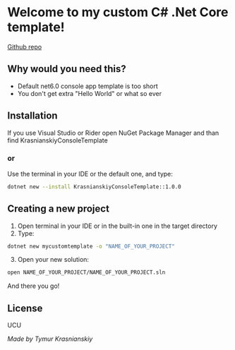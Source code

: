# Welcome to my custom C# .Net Core template!

[Github repo](https://github.com/T1M0UT/TemplateProjects)

## Why would you need this?

- Default net6.0 console app template is too short
- You don't get extra "Hello World" or what so ever


## Installation

If you use Visual Studio or Rider
open NuGet Package Manager
and than find KrasnianskiyConsoleTemplate

### or

Use the terminal in your IDE or the default one, and type:

```sh
dotnet new --install KrasnianskiyConsoleTemplate::1.0.0
```

## Creating a new project

1. Open terminal in your IDE or in the built-in one in the target directory
2. Type:
```sh
dotnet new mycustomtemplate -o "NAME_OF_YOUR_PROJECT"
```
3. Open your new solution:
```sh
open NAME_OF_YOUR_PROJECT/NAME_OF_YOUR_PROJECT.sln
```
And there you go!

## License
UCU

_Made by Tymur Krasnianskiy_